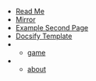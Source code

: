 - [Read Me](README)
- [Mirror](mirror)
- [Example Second Page](second-page)
- [Docsify Template](DocsifyTemplate)
- - [game](game)
- - [about](about.html)

